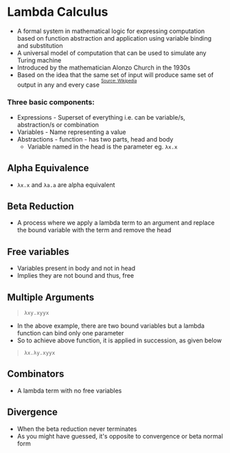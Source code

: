 # Lambda Calculus
- A formal system in mathematical logic for expressing computation based on function abstraction and application using variable binding and substitution
- A universal model of computation that can be used to simulate any Turing machine
- Introduced by the mathematician Alonzo Church in the 1930s
- Based on the idea that the same set of input will produce same set of output in any and every case
<sup><sup><a href="https://en.wikipedia.org/wiki/Lambda_calculus#:~:text=Lambda%20calculus%20(also%20written%20as,to%20simulate%20any%20Turing%20machine." >Source: Wikipedia</a></sup></sup>

### Three basic components:
- Expressions - Superset of everything i.e. can be variable/s, abstraction/s or combination
- Variables - Name representing a value
- Abstractions - function - has two parts, head and body
    - Variable named in the head is the parameter
    eg. `λx.x`


## Alpha Equivalence
- `λx.x` and `λa.a` are alpha equivalent

## Beta Reduction
- A process where we apply a lambda term to an argument and replace the bound variable with the term and remove the head

## Free variables
- Variables present in body and not in head
- Implies they are not bound and thus, free

## Multiple Arguments
>`λxy.xyyx`
- In the above example, there are two bound variables but a lambda function can bind only one parameter
- So to achieve above function, it is applied in succession, as given below
> `λx.λy.xyyx`

## Combinators
- A lambda term with no free variables

## Divergence
- When the beta reduction never terminates
- As you might have guessed, it's opposite to convergence or beta normal form